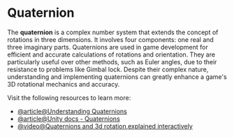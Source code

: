 # Quaternion

The **quaternion** is a complex number system that extends the concept of rotations in three dimensions. It involves four components: one real and three imaginary parts. Quaternions are used in game development for efficient and accurate calculations of rotations and orientation. They are particularly useful over other methods, such as Euler angles, due to their resistance to problems like Gimbal lock. Despite their complex nature, understanding and implementing quaternions can greatly enhance a game's 3D rotational mechanics and accuracy.

Visit the following resources to learn more:

- [@article@Understanding Quaternions](https://www.3dgep.com/understanding-quaternions/)
- [@article@Unity docs - Quaternions](https://docs.unity3d.com/ScriptReference/Quaternion.html)
- [@video@Quaternions and 3d rotation,explained interactively](https://youtu.be/zjMuIxRvygQ?si=ANmFr5k8JMUzBCUC)
